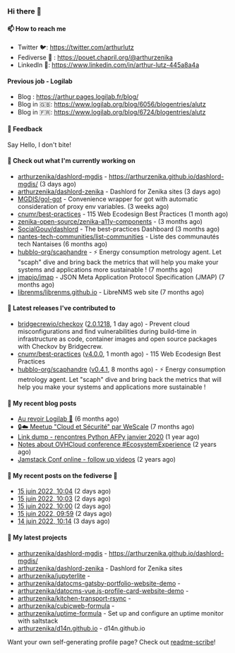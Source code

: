 ### Hi there 👋

#### 📫 How to reach me

- Twitter 🐦: https://twitter.com/arthurlutz
- Fediverse 🐘 : https://pouet.chapril.org/@arthurzenika
- LinkedIn 👔:  https://www.linkedin.com/in/arthur-lutz-445a8a4a

#### Previous job - Logilab

- Blog : https://arthur.pages.logilab.fr/blog/
- Blog in 🇬🇧: https://www.logilab.org/blog/6056/blogentries/alutz
- Blog in 🇫🇷: https://www.logilab.org/blog/6724/blogentries/alutz

#### 💬 Feedback

Say Hello, I don't bite!

#### 👷 Check out what I'm currently working on

- [arthurzenika/dashlord-mgdis](https://github.com/arthurzenika/dashlord-mgdis) - https://arthurzenika.github.io/dashlord-mgdis/ (3 days ago)
- [arthurzenika/dashlord-zenika](https://github.com/arthurzenika/dashlord-zenika) - Dashlord for Zenika sites (3 days ago)
- [MGDIS/gol-got](https://github.com/MGDIS/gol-got) - Convenience wrapper for got with automatic consideration of proxy env variables. (3 weeks ago)
- [cnumr/best-practices](https://github.com/cnumr/best-practices) - 115 Web Ecodesign Best Practices (1 month ago)
- [zenika-open-source/zenika-a11y-components](https://github.com/zenika-open-source/zenika-a11y-components) -  (3 months ago)
- [SocialGouv/dashlord](https://github.com/SocialGouv/dashlord) - The best-practices Dashboard (3 months ago)
- [nantes-tech-communities/list-communities](https://github.com/nantes-tech-communities/list-communities) - Liste des communautés tech Nantaises (6 months ago)
- [hubblo-org/scaphandre](https://github.com/hubblo-org/scaphandre) - ⚡ Energy consumption metrology agent. Let &#34;scaph&#34; dive and bring back the metrics that will help you make your systems and applications more sustainable ! (7 months ago)
- [jmapio/jmap](https://github.com/jmapio/jmap) - JSON Meta Application Protocol Specification (JMAP) (7 months ago)
- [librenms/librenms.github.io](https://github.com/librenms/librenms.github.io) - LibreNMS web site (7 months ago)


#### 🔭 Latest releases I've contributed to

- [bridgecrewio/checkov](https://github.com/bridgecrewio/checkov) ([2.0.1218](https://github.com/bridgecrewio/checkov/releases/tag/2.0.1218), 1 day ago) - Prevent cloud misconfigurations and find vulnerabilities during build-time in infrastructure as code, container images and open source packages with Checkov by Bridgecrew.
- [cnumr/best-practices](https://github.com/cnumr/best-practices) ([v4.0.0](https://github.com/cnumr/best-practices/releases/tag/v4.0.0), 1 month ago) - 115 Web Ecodesign Best Practices
- [hubblo-org/scaphandre](https://github.com/hubblo-org/scaphandre) ([v0.4.1](https://github.com/hubblo-org/scaphandre/releases/tag/v0.4.1), 8 months ago) - ⚡ Energy consumption metrology agent. Let &#34;scaph&#34; dive and bring back the metrics that will help you make your systems and applications more sustainable !

#### 📜 My recent blog posts 

- [Au revoir Logilab 👋](https://arthur.pages.logilab.fr/blog/au-revoir-logilab.html) (6 months ago)
- [🔒☁️ Meetup &#34;Cloud et Sécurité&#34; par WeScale](https://arthur.pages.logilab.fr/blog/meetup-cloud-et-securite-par-wescale.html) (7 months ago)
- [Link dump - rencontres Python AFPy janvier 2020](https://arthur.pages.logilab.fr/blog/link-dump-rencontres-python-afpy-janvier-2020.html) (1 year ago)
- [Notes about OVHCloud conference #EcosystemExperience](https://arthur.pages.logilab.fr/blog/notes-about-ovhcloud-conference-ecosystemexperience.html) (2 years ago)
- [Jamstack Conf online - follow up videos](https://arthur.pages.logilab.fr/blog/jamstack-conf-online-follow-up-videos.html) (2 years ago)

#### 📜 My recent posts on the fediverse 🐘

- [15 juin 2022, 10:04](https://pouet.chapril.org/@arthurzenika/108480919153130300) (2 days ago)
- [15 juin 2022, 10:03](https://pouet.chapril.org/@arthurzenika/108480917509421726) (2 days ago)
- [15 juin 2022, 10:00](https://pouet.chapril.org/@arthurzenika/108480904129944512) (2 days ago)
- [15 juin 2022, 09:59](https://pouet.chapril.org/@arthurzenika/108480899974839315) (2 days ago)
- [14 juin 2022, 10:14](https://pouet.chapril.org/@arthurzenika/108475295895097069) (3 days ago)

#### 🌱 My latest projects

- [arthurzenika/dashlord-mgdis](https://github.com/arthurzenika/dashlord-mgdis) - https://arthurzenika.github.io/dashlord-mgdis/
- [arthurzenika/dashlord-zenika](https://github.com/arthurzenika/dashlord-zenika) - Dashlord for Zenika sites
- [arthurzenika/jupyterlite](https://github.com/arthurzenika/jupyterlite) - 
- [arthurzenika/datocms-gatsby-portfolio-website-demo](https://github.com/arthurzenika/datocms-gatsby-portfolio-website-demo) - 
- [arthurzenika/datocms-vue.js-profile-card-website-demo](https://github.com/arthurzenika/datocms-vue.js-profile-card-website-demo) - 
- [arthurzenika/kitchen-transport-rsync](https://github.com/arthurzenika/kitchen-transport-rsync) - 
- [arthurzenika/cubicweb-formula](https://github.com/arthurzenika/cubicweb-formula) - 
- [arthurzenika/uptime-formula](https://github.com/arthurzenika/uptime-formula) -  Set up and configure an uptime monitor with saltstack
- [arthurzenika/d14n.github.io](https://github.com/arthurzenika/d14n.github.io) - d14n.github.io



Want your own self-generating profile page? Check out [readme-scribe](https://github.com/muesli/readme-scribe)!
